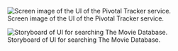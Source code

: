 ![Screen image of the UI of the Pivotal Tracker service.](ch_teams/figs/Tracker.jpg)  
Screen image of the UI of the Pivotal Tracker service.

![Storyboard of UI for searching The Movie Database.](ch_bdd/figs/SearchTMDbStoryBoard.jpg)  
Storyboard of UI for searching The Movie Database.